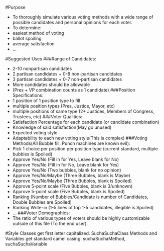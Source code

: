 #Purpose
- To thoroughly simulate various voting methods with a wide range of possible candidates and personal opinions for each voter.
- To determine:
 - easiest method of voting
 - ballot spoiling
 - average satisfaction
 - ...

#Suggested Uses
###Range of Candidates:
- 2-10 nonpartisan candidates
- 2 partisan candidates + 0-8 non-partisan candidates
- 3 partisan candidates + 0-7 non-partisan candidates
- More candidates should be allowable
- (Pres + VP combination counts as 1 candidate)
###Position Specifications:
- 1 position of 1 position type to fill
- multiple position types (Pres, Justice, Mayor, etc)
- multiple positions of same type (2+ Justices, Members of Congress, Trustees, etc)
###Voter Qualities:
- Satisfaction Percentage for each candidate (or candidate combination)
- Knowledge of said satisfaction(May go unused)
- Expected voting style
- Adaptability to each new voting style(This is complex)
###Voting Methods(All Bubble fill.  Punch machines are known evil):
- Pick 1 choice per position per position type (current standard, multiple bubbles is Spoiled)
- Approve Yes/No (Fill in for Yes, Leave blank for No)
- Approve Yes/No (Fill in for No, Leave blank for Yes)
- Approve Yes/No (Two bubbles, blank for no opinion)
- Approve Yes/No/Maybe (Three Bubbles, blank is Maybe)
- Approve Yes/No/Maybe (Three Bubbles, blank is Spoiled)
- Approve 5-point scale (Five Bubbles, blank is 3/unknown)
- Approve 5-point scale (Five Bubbles, blank is Spoiled)
- Ranking (Number of Bubbles/Candidate is number of Candidates, Double Bubbles are Spoiled)
- Ranking Write-in (1-5 lines of top 1-5 candidates, illegible is Spoiled)
- ...
###Voter Demographics:
- The ratio of various types of voters should be highly customizable outside of this file (To the end user).
		
#Style
	Classes get first letter capitalized.  SuchaSuchaClass
	Methods and Variables get standard camel casing.  suchaSuchaMethod, suchaSuchaVariable